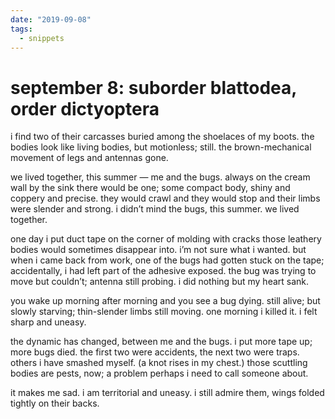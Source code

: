 ```yaml
---
date: "2019-09-08"
tags:
  - snippets
---
```

# september 8: suborder blattodea, order dictyoptera

i find two of their carcasses buried among the shoelaces of my boots. the bodies look like living bodies, but motionless; still. the brown-mechanical movement of legs and antennas gone.

we lived together, this summer — me and the bugs. always on the cream wall by the sink there would be one; some compact body, shiny and coppery and precise. they would crawl and they would stop and their limbs were slender and strong. i didn’t mind the bugs, this summer. we lived together.

one day i put duct tape on the corner of molding with cracks those leathery bodies would sometimes disappear into. i’m not sure what i wanted. but when i came back from work, one of the bugs had gotten stuck on the tape; accidentally, i had left part of the adhesive exposed. the bug was trying to move but couldn’t; antenna still probing. i did nothing but my heart sank.

you wake up morning after morning and you see a bug dying. still alive; but slowly starving; thin-slender limbs still moving. one morning i killed it. i felt sharp and uneasy.

the dynamic has changed, between me and the bugs. i put more tape up; more bugs died. the first two were accidents, the next two were traps. others i have smashed myself. (a knot rises in my chest.) those scuttling bodies are pests, now; a problem perhaps i need to call someone about.

it makes me sad. i am territorial and uneasy. i still admire them, wings folded tightly on their backs.
